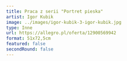 ```yaml
---
title: Praca z serii "Portret pieska"
artist: Igor Kubik
image: ../images/igor-kubik-3-igor-kubik.jpg
type: Inne
url: https://allegro.pl/oferta/12900569942
format: 51x72,5cm
featured: false
secondRound: false
---
```

